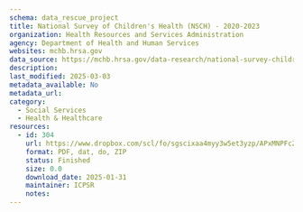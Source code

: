 ```yaml
---
schema: data_rescue_project 
title: National Survey of Children's Health (NSCH) - 2020-2023
organization: Health Resources and Services Administration
agency: Department of Health and Human Services
websites: mchb.hrsa.gov
data_source: https://mchb.hrsa.gov/data-research/national-survey-childrens-health
description: 
last_modified: 2025-03-03
metadata_available: No
metadata_url: 
category:
  - Social Services 
  - Health & Healthcare 
resources:
  - id: 304
    url: https://www.dropbox.com/scl/fo/sgscixaa4myy3w5et3yzp/APxMNPFcZXfwsQkGIztj4qU?rlkey=bnb7d62vflcaifnold3bysa1u&dl=0
    format: PDF, dat, do, ZIP
    status: Finished
    size: 0.0
    download_date: 2025-01-31
    maintainer: ICPSR
    notes: 
---
```

